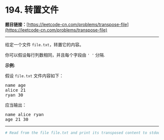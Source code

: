 # 194. 转置文件

**题目链接：**[https://leetcode-cn.com/problems/transpose-file](https://leetcode-cn.com/problems/transpose-file)

---

<div class="content__1Y2H">
 <div class="notranslate">
  <p>给定一个文件&nbsp;<code>file.txt</code>，转置它的内容。</p> 
  <p>你可以假设每行列数相同，并且每个字段由&nbsp;<code>' '</code> 分隔.</p> 
  <p><strong>示例:</strong></p> 
  <p>假设&nbsp;<code>file.txt</code>&nbsp;文件内容如下：</p> 
  <pre class="language-text">name age
alice 21
ryan 30
</pre> 
  <p>应当输出：</p> 
  <pre class="language-text">name alice ryan
age 21 30
</pre> 
 </div>
</div>

---

```sh
# Read from the file file.txt and print its transposed content to stdout.
```